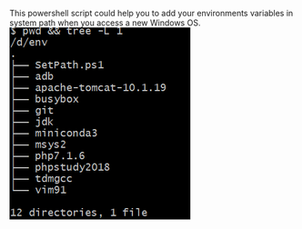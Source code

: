 This powershell script could help you to add your environments variables in system path when you access a new Windows OS.
![image](./screenshot.png)
